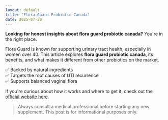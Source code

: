 ```yaml
---
layout: default
title: "Flora Guard Probiotic Canada"
date: 2025-07-20
---
```


**Looking for honest insights about flora guard probiotic canada?** You're in the right place.


Flora Guard is known for supporting urinary tract health, especially in women over 40. This article explores **flora guard probiotic canada**, its benefits, and what makes it different from other probiotics on the market.

✅ Backed by natural ingredients  
✅ Targets the root causes of UTI recurrence  
✅ Supports balanced vaginal flora

If you're curious about how it works and where to get it, check out the [official website here](https://flora-guard.ca/).  

> Always consult a medical professional before starting any new supplement. This post is for informational purposes only.